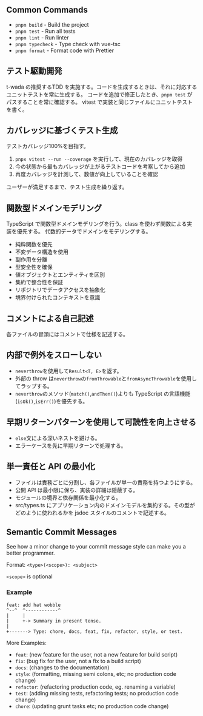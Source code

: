 ## Common Commands

- `pnpm build` - Build the project
- `pnpm test` - Run all tests
- `pnpm lint` - Run linter
- `pnpm typecheck` - Type check with vue-tsc
- `pnpm format` - Format code with Prettier

## テスト駆動開発

t-wada の推奨するTDD を実施する。コードを生成するときは、それに対応するユニットテストを常に生成する。
コードを追加で修正したとき、`pnpm test` がパスすることを常に確認する。
vitest で実装と同じファイルにユニットテストを書く。

## カバレッジに基づくテスト生成

テストカバレッジ100%を目指す。

1. `pnpx vitest --run --coverage` を実行して、現在のカバレッジを取得
2. 今の状態から最もカバレッジが上がるテストコードを考察してから追加
3. 再度カバレッジを計測して、数値が向上していることを確認

ユーザーが満足するまで、テスト生成を繰り返す。

## 関数型ドメインモデリング

TypeScript で関数型ドメインモデリングを行う。class を使わず関数による実装を優先する。
代数的データでドメインをモデリングする。

- 純粋関数を優先
- 不変データ構造を使用
- 副作用を分離
- 型安全性を確保
- 値オブジェクトとエンティティを区別
- 集約で整合性を保証
- リポジトリでデータアクセスを抽象化
- 境界付けられたコンテキストを意識

## コメントによる自己記述

各ファイルの冒頭にはコメントで仕様を記述する。

## 内部で例外をスローしない

- `neverthrow`を使用して`Result<T, E>`を返す。
- 外部の throw は`neverthrow`の`fromThrowable`と`fromAsyncThrowable`を使用してラップする。
- `neverthrow`のメソッド(`match()`,`andThen()`)よりも TypeScript の言語機能(`isOk()`,`isErr()`)を優先する。

## 早期リターンパターンを使用して可読性を向上させる

- `else`文による深いネストを避ける。
- エラーケースを先に早期リターンで処理する。

## 単一責任と API の最小化

- ファイルは責務ごとに分割し、各ファイルが単一の責務を持つようにする。
- 公開 API は最小限に保ち、実装の詳細は隠蔽する。
- モジュールの境界と依存関係を最小化する。
- src/types.ts にアプリケーション内のドメインモデルを集約する。その型がどのように使われるかを jsdoc スタイルのコメントで記述する。

## Semantic Commit Messages

See how a minor change to your commit message style can make you a better programmer.

Format: `<type>(<scope>): <subject>`

`<scope>` is optional

### Example

```text
feat: add hat wobble
^--^  ^------------^
|     |
|     +-> Summary in present tense.
|
+-------> Type: chore, docs, feat, fix, refactor, style, or test.
```

More Examples:

- `feat`: (new feature for the user, not a new feature for build script)
- `fix`: (bug fix for the user, not a fix to a build script)
- `docs`: (changes to the documentation)
- `style`: (formatting, missing semi colons, etc; no production code change)
- `refactor`: (refactoring production code, eg. renaming a variable)
- `test`: (adding missing tests, refactoring tests; no production code change)
- `chore`: (updating grunt tasks etc; no production code change)
